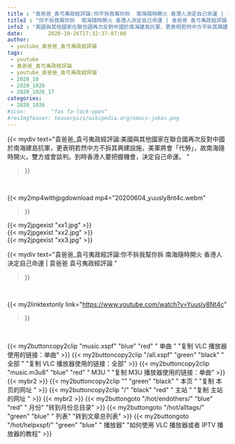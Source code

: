 ```yaml
---
title : "袁爸爸_袁弓夷政經評論:你不拆我幫你拆  南海隨時開火 香港人決定自己命運 | 袁爸爸 袁弓夷政經評論 "
title2 : "你不拆我幫你拆  南海隨時開火 香港人決定自己命運 | 袁爸爸 袁弓夷政經評論 "
info2 : "美國與其他國家在聯合國再次反對中國於南海建島抗軍，更表明若然中方不拆其興建設施，美軍將會「代勞」，故南海隨時開火。雙方或會談判。到時香港人要把握機會，決定自己命運。 "
date:        2020-10-26T17:32:37-07:00
author:
 - youtube_袁爸爸_袁弓夷政經評論
tags:
 - youtube
 - 袁爸爸_袁弓夷政經評論
 - youtube_袁爸爸_袁弓夷政經評論
 - 2020_10
 - 2020_1026
 - 2020_1026_17
categories:
 - 2020_1026
#icon:        "fas fa-lock-open"
#resImgTeaser: teaserpics/wikipedia.org/emacs-jokes.png
---
```


{{< mydiv text="袁爸爸_袁弓夷政經評論:美國與其他國家在聯合國再次反對中國於南海建島抗軍，更表明若然中方不拆其興建設施，美軍將會「代勞」，故南海隨時開火。雙方或會談判。到時香港人要把握機會，決定自己命運。 "
>}}
<br>


{{< my2mp4withjpgdownload mp4="20200604_yuusly8nt4c.webm"
>}}

{{< my2jpgexist "xx1.jpg" >}}<br>
{{< my2jpgexist "xx2.jpg" >}}<br>
{{< my2jpgexist "xx3.jpg" >}}<br>



{{< mydiv text="袁爸爸_袁弓夷政經評論:你不拆我幫你拆  南海隨時開火 香港人決定自己命運 | 袁爸爸 袁弓夷政經評論 "
>}}
<br>

{{< my2linktextonly link="https://www.youtube.com/watch?v=Yuusly8Nt4c"
>}}


<br>

{{< my2buttoncopy2clip "music.xspf"        "blue"   "red"    " 单曲 "  "复制 VLC 播放器使用的链接：单曲" >}} {{< my2buttoncopy2clip "/all.xspf"         "green"  "black"  " 全部 "  "复制 VLC 播放器使用的链接：全部" >}} {{< my2buttoncopy2clip "music.m3u8"        "blue"   "red"    " M3U  "    "复制 M3U 播放器使用的链接：单曲" >}} {{< mybr2 >}} {{< my2buttoncopy2clip ""                  "green"  "black"  " 本页 "    "复制 本页的网址 " >}} {{< my2buttoncopy2clip "/"                 "black"  "red"    " 主站 "    "复制 主站的网址 " >}} {{< mybr2 >}} {{< my2buttongoto      "/hot/endothers/"   "blue"   "red"    " 月份"   "转到月份总目录" >}} {{< my2buttongoto      "/hot/alltags/"     "green"  "blue"   " 列表"   "转到文章总列表" >}} {{< my2buttongoto      "/hot/helpxspf/"    "green"  "blue"   " 播放器" "如何使用 VLC 播放器或者 IPTV 播放器的教程" >}} 

